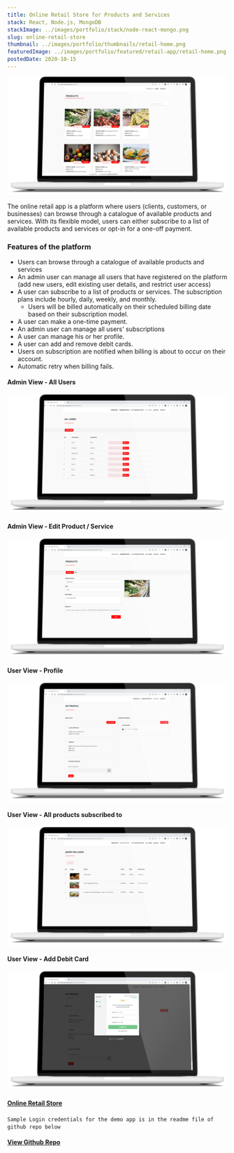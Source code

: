 ```yaml
---
title: Online Retail Store for Products and Services
stack: React, Node.js, MongoDB
stackImage: ../images/portfolio/stack/node-react-mongo.png
slug: online-retail-store
thumbnail: ../images/portfolio/thumbnails/retail-home.png
featuredImage: ../images/portfolio/featured/retail-app/retail-home.png
postedDate: 2020-10-15
---
```


![Website Screen ](../images/portfolio/featured/retail-app/retail-home.png)

The online retail app is a platform where users (clients, customers, or businesses) can browse through a catalogue of available products and services. With its flexible model, users can either subscribe to a list of available products and services or opt-in for a one-off payment.

### Features of the platform
- Users can browse through a catalogue of available products and services
- An admin user can manage all users that have registered on the platform (add new users, edit existing user details, and restrict user access)
- A user can subscribe to a list of products or services. The subscription plans include hourly, daily, weekly, and monthly.
    - Users will be billed automatically on their scheduled billing date based on their subscription model.
- A user can make a one-time payment.
- An admin user can manage all users' subscriptions 
- A user can manage his or her profile.
- A user can add and remove debit cards.
- Users on subscription are notified when billing is about to occur on their account.
- Automatic retry when billing fails.

#### Admin View - All Users

![Admin View - All Users ](../images/portfolio/featured/retail-app/retail-admin-all-users.png)

#### Admin View - Edit Product / Service
![Admin View - Edit Product ](../images/portfolio/featured/retail-app/retail-admin-edit-product.png)

#### User View - Profile
![User View - Profile ](../images/portfolio/featured/retail-app/retail-user-profile.png)

#### User View - All products subscribed to
![User View - Subscription Page ](../images/portfolio/featured/retail-app/retail-user-subscriptions.png)


#### User View - Add Debit Card
![User View - Add Debit Card ](../images/portfolio/featured/retail-app/retail-add-card.png)


#### <a href="https://retail-app.netlify.app/" target="_blank" title="Go to Demo App">Online Retail Store</a>
`Sample Login credentials for the demo app is in the readme file of github repo below`

#### <a href="https://github.com/omob/online-retail-application" target="_blank" title="View Github Repo">View Github Repo</a> 